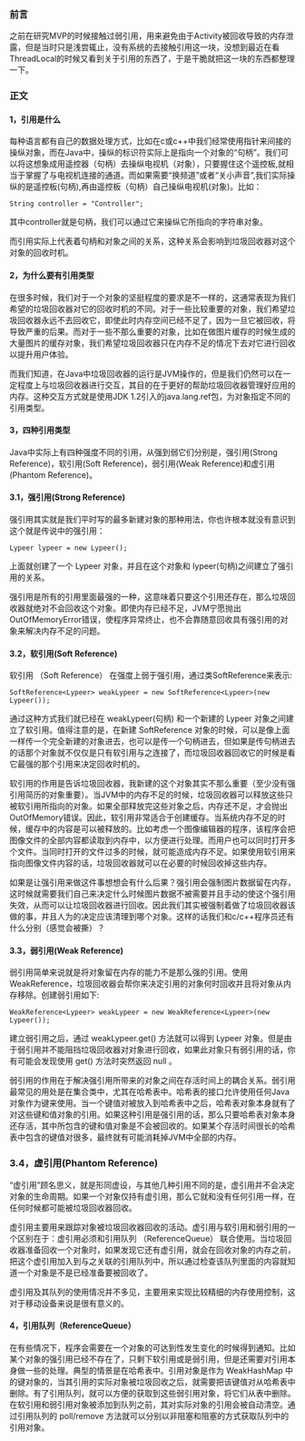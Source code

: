 ### 前言
之前在研究MVP的时候接触过弱引用，用来避免由于Activity被回收导致的内存泄露，但是当时只是浅尝辄止，没有系统的去接触引用这一块，没想到最近在看ThreadLocal的时候又看到关于引用的东西了，于是干脆就把这一块的东西都整理一下。

### 正文
#### 1，引用是什么
每种语言都有自己的数据处理方式，比如在c或c++中我们经常使用指针来间接的操纵对象，而在Java中，操纵的标识符实际上是指向一个对象的“句柄”。我们可以将这想象成用遥控器（句柄）去操纵电视机（对象），只要握住这个遥控板,就相当于掌握了与电视机连接的通道。而如果需要“换频道”或者“关小声音”,我们实际操纵的是遥控板(句柄),再由遥控板（句柄）自己操纵电视机(对象)。比如：

```
String controller = "Controller";
```
其中controller就是句柄，我们可以通过它来操纵它所指向的字符串对象。

而引用实际上代表着句柄和对象之间的关系，这种关系会影响到垃圾回收器对这个对象的回收时机。

#### 2，为什么要有引用类型
在很多时候，我们对于一个对象的坚挺程度的要求是不一样的，这通常表现为我们希望的垃圾回收器对它的回收时机的不同。对于一些比较重要的对象，我们希望垃圾回收器永远不去回收它，即使此时内存空间已经不足了，因为一旦它被回收，将导致严重的后果。而对于一些不那么重要的对象，比如在做图片缓存的时候生成的大量图片的缓存对象，我们希望垃圾回收器只在内存不足的情况下去对它进行回收以提升用户体验。

而我们知道，在Java中垃圾回收器的运行是JVM操作的，但是我们仍然可以在一定程度上与垃圾回收器进行交互，其目的在于更好的帮助垃圾回收器管理好应用的内存。这种交互方式就是使用JDK 1.2引入的java.lang.ref包，为对象指定不同的引用类型。

#### 3，四种引用类型
Java中实际上有四种强度不同的引用，从强到弱它们分别是，强引用(Strong Reference)，软引用(Soft Reference)，弱引用(Weak Reference)和虚引用(Phantom Reference)。

#### 3.1，强引用(Strong Reference)
强引用其实就是我们平时写的最多新建对象的那种用法，你也许根本就没有意识到这个就是传说中的强引用：


```
Lypeer lypeer = new Lypeer();
```

上面就创建了一个 Lypeer 对象，并且在这个对象和 lypeer(句柄)之间建立了强引用的关系。

强引用是所有的引用里面最强的一种，这意味着只要这个引用还存在，那么垃圾回收器就绝对不会回收这个对象。即使内存已经不足，JVM宁愿抛出OutOfMemoryError错误，使程序异常终止，也不会靠随意回收具有强引用的对象来解决内存不足的问题。

#### 3.2，软引用(Soft Reference)
软引用 （Soft Reference） 在强度上弱于强引用，通过类SoftReference来表示:


```
SoftReference<Lypeer> weakLypeer = new SoftReference<Lypeer>(new Lypeer());
```

通过这种方式我们就已经在 weakLypeer(句柄) 和一个新建的 Lypeer 对象之间建立了软引用。值得注意的是，在新建 SoftReference 对象的时候，可以是像上面一样传一个完全新建的对象进去，也可以是传一个句柄进去，但如果是传句柄进去的话那个对象就不仅仅是只有软引用与之连接了，而垃圾回收器回收它的时候是看它最强的那个引用来决定回收时机的。

软引用的作用是告诉垃圾回收器，我新建的这个对象其实不那么重要（至少没有强引用简历的对象重要）。当JVM中的内存不足的时候，垃圾回收器可以释放这些只被软引用所指向的对象。如果全部释放完这些对象之后，内存还不足，才会抛出OutOfMemory错误。因此，软引用非常适合于创建缓存。当系统内存不足的时候，缓存中的内容是可以被释放的。比如考虑一个图像编辑器的程序，该程序会把图像文件的全部内容都读取到内存中，以方便进行处理。而用户也可以同时打开多个文件。当同时打开的文件过多的时候，就可能造成内存不足。如果使用软引用来指向图像文件内容的话，垃圾回收器就可以在必要的时候回收掉这些内存。

如果是让强引用来做这件事想想会有什么后果？强引用会强制图片数据留在内存，这时候就需要我们自己来决定什么时候图片数据不被需要并且手动的使这个强引用失效，从而可以让垃圾回收器进行回收。因此我们其实被强制着做了垃圾回收器该做的事，并且人为的决定应该清理到哪个对象。这样的话我们和c/c++程序员还有什么分别（感觉会被撕）？

#### 3.3，弱引用(Weak Reference)
弱引用简单来说就是将对象留在内存的能力不是那么强的引用。使用WeakReference，垃圾回收器会帮你来决定引用的对象何时回收并且将对象从内存移除。创建弱引用如下:


```
WeakReference<Lypeer> weakLypeer = new WeakReference<Lypeer>(new Lypeer());
```


建立弱引用之后，通过 weakLypeer.get() 方法就可以得到 Lypeer 对象。但是由于弱引用并不能阻挡垃圾回收器对对象进行回收，如果此对象只有弱引用的话，你有可能会发现使用 get() 方法时突然返回 null 。

弱引用的作用在于解决强引用所带来的对象之间在存活时间上的耦合关系。弱引用最常见的用处是在集合类中，尤其在哈希表中。哈希表的接口允许使用任何Java对象作为键来使用。当一个键值对被放入到哈希表中之后，哈希表对象本身就有了对这些键和值对象的引用。如果这种引用是强引用的话，那么只要哈希表对象本身还存活，其中所包含的键和值对象是不会被回收的。如果某个存活时间很长的哈希表中包含的键值对很多，最终就有可能消耗掉JVM中全部的内存。

### 3.4，虚引用(Phantom Reference)
“虚引用”顾名思义，就是形同虚设，与其他几种引用不同的是，虚引用并不会决定对象的生命周期。如果一个对象仅持有虚引用，那么它就和没有任何引用一样，在任何时候都可能被垃圾回收器回收。

虚引用主要用来跟踪对象被垃圾回收器回收的活动。虚引用与软引用和弱引用的一个区别在于：虚引用必须和引用队列 （ReferenceQueue） 联合使用。当垃圾回收器准备回收一个对象时，如果发现它还有虚引用，就会在回收对象的内存之前，把这个虚引用加入到与之关联的引用队列中，所以通过检查该队列里面的内容就知道一个对象是不是已经准备要被回收了。

虚引用及其队列的使用情况并不多见，主要用来实现比较精细的内存使用控制，这对于移动设备来说是很有意义的。

#### 4，引用队列（ReferenceQueue）
在有些情况下，程序会需要在一个对象的可达到性发生变化的时候得到通知。比如某个对象的强引用已经不存在了，只剩下软引用或是弱引用，但是还需要对引用本身做一些的处理。典型的情景是在哈希表中。引用对象是作为 WeakHashMap 中的键对象的，当其引用的实际对象被垃圾回收之后，就需要把该键值对从哈希表中删除。有了引用队列，就可以方便的获取到这些弱引用对象，将它们从表中删除。在软引用和弱引用对象被添加到队列之前，其对实际对象的引用会被自动清空。通过引用队列的 poll/remove 方法就可以分别以非阻塞和阻塞的方式获取队列中的引用对象。
